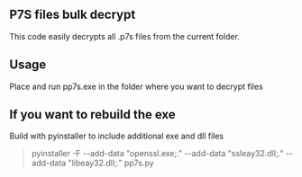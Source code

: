 ## P7S files bulk decrypt
This code easily decrypts all .p7s files from the current folder.

## Usage
Place and run pp7s.exe in the folder where you want to decrypt files

## If you want to rebuild the exe 
Build with pyinstaller to include additional exe and dll files
>pyinstaller -F --add-data "openssl.exe;." --add-data "ssleay32.dll;." --add-data "libeay32.dll;." pp7s.py

